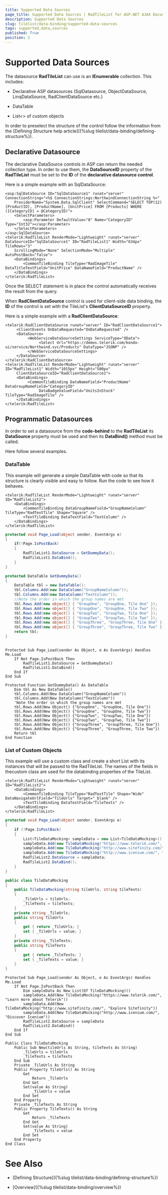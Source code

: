```yaml
---
title: Supported Data Sources
page_title: Supported Data Sources | RadTileList for ASP.NET AJAX Documentation
description: Supported Data Sources
slug: tilelist/data-binding/supported-data-sources
tags: supported,data,sources
published: True
position: 2
---
```


# Supported Data Sources



The datasource **RadTileList** can use is an **IEnumerable** collection. This includes:

* Declarative ASP datasources (SqlDatasource, ObjectDataSource, LinqDataSource, RadClientDataSource etc.)

* DataTable

* List<> of custom objects

In order to preselect the structure of the control follow the information from the [Defining Structure help article]({%slug tilelist/data-binding/defining-structure%}).

## Declarative Datasource

The declarative DataSource controls in ASP can return the needed collection type. In order to use them, the **DataSourceID** property of the **RadTileList** must be set to the **ID** of the **declarative datasource control**.

Here is a simple example with an SqlDataSource:

````ASP.NET
<asp:SqlDataSource ID="SqlDataSource1" runat="server" ConnectionString="<%$ ConnectionStrings:NorthwindConnectionString %>"
	ProviderName="System.Data.SqlClient" SelectCommand="SELECT TOP(12) [ProductID], [ProductName], [UnitPrice] FROM [Products] WHERE ([CategoryID] = @CategoryID)">
	<SelectParameters>
		<asp:Parameter DefaultValue="8" Name="CategoryID" Type="Int32"></asp:Parameter>
	</SelectParameters>
</asp:SqlDataSource>
<telerik:RadTileList RenderMode="Lightweight" runat="server" DataSourceID="SqlDataSource1" ID="RadTileList1" Width="634px" TileRows="3"
	ScrollingMode="None" SelectionMode="Multiple" AutoPostBack="false">
	<DataBindings>
		<CommonTileBinding TileType="RadImageTile" DataTitleTextField="UnitPrice" DataNameField="ProductName" />
	</DataBindings>
</telerik:RadTileList>
````



Once the SELECT statement is in place the control automatically receives the result from the query.

When **RadClientDataSource** control is used for client-side data binding, the **ID** of the control is set with the	TileList's **ClientDataSourceID** property.

Here is a simple example with a **RadClientDataSource**:

````ASP.NET
<telerik:RadClientDataSource runat="server" ID="RadClientDataSource1">
     <ClientEvents OnDataRequested="OnDataRequested" />
     <DataSource>
          <WebServiceDataSourceSettings ServiceType="OData">
               <Select Url="https://demos.telerik.com/kendo-ui/service/Northwind.svc/Products" DataType="JSONP" />
          </WebServiceDataSourceSettings>
     </DataSource>
</telerik:RadClientDataSource>
<telerik:RadTileList RenderMode="Lightweight" runat="server" ID="RadTileList1" Width="1015px" Height="500px"
     ClientDataSourceID="RadClientDataSource1">
     <DataBindings>
          <CommonTileBinding DataNameField="ProductName" DataGroupNameField="CategoryID" 
			   DataBadgeValueField="UnitsInStock" TileType="RadImageTile" />
     </DataBindings>
</telerik:RadTileList>
````



## Programmatic Datasources

In order to set a datasource from the **code-behind** to the **RadTileList** its **DataSource** property must be used and then its **DataBind()** method must be called.

Here follow several examples.

### DataTable

This example will generate a simple DataTable with code so that its structure is clearly visible and easy to follow. Run the code to see how it behaves.

````ASP.NET
<telerik:RadTileList RenderMode="Lightweight" runat="server" ID="RadTileList2">
	<DataBindings>
		<CommonTileBinding DataGroupNameField="GroupNameColumn" TileType="RadTextTile" Shape="Square" />
		<TextTileBinding DataTextField="TextColumn" />
	</DataBindings>
</telerik:RadTileList>
````





````C#
protected void Page_Load(object sender, EventArgs e)
{
	if(!Page.IsPostBack)
	{
		RadTileList1.DataSource = GetDummyData();
		RadTileList1.DataBind();
	}
}

protected DataTable GetDummyData()
{
	DataTable tbl = new DataTable();
	tbl.Columns.Add(new DataColumn("GroupNameColumn"));
	tbl.Columns.Add(new DataColumn("TextColumn"));
	//Note the order in which the group names are met
	tbl.Rows.Add(new object[] { "GroupOne", "GroupOne, Tile One" });
	tbl.Rows.Add(new object[] { "GroupOne", "GroupOne, Tile Two" });
	tbl.Rows.Add(new object[] { "GroupTwo", "GroupTwo, Tile One" });
	tbl.Rows.Add(new object[] { "GroupTwo", "GroupTwo, Tile Two" });
	tbl.Rows.Add(new object[] { "GroupThree", "GroupThree, Tile One" });
	tbl.Rows.Add(new object[] { "GroupThree", "GroupThree, Tile Two" });
	return tbl;
}
	
````
````VB
Protected Sub Page_Load(sender As Object, e As EventArgs) Handles Me.Load
	If Not Page.IsPostBack Then
		RadTileList1.DataSource = GetDummyData()
		RadTileList1.DataBind()
	End If
End Sub

Protected Function GetDummyData() As DataTable
	Dim tbl As New DataTable()
	tbl.Columns.Add(New DataColumn("GroupNameColumn"))
	tbl.Columns.Add(New DataColumn("TextColumn"))
	'Note the order in which the group names are met
	tbl.Rows.Add(New Object() {"GroupOne", "GroupOne, Tile One"})
	tbl.Rows.Add(New Object() {"GroupOne", "GroupOne, Tile Two"})
	tbl.Rows.Add(New Object() {"GroupTwo", "GroupTwo, Tile One"})
	tbl.Rows.Add(New Object() {"GroupTwo", "GroupTwo, Tile Two"})
	tbl.Rows.Add(New Object() {"GroupThree", "GroupThree, Tile One"})
	tbl.Rows.Add(New Object() {"GroupThree", "GroupThree, Tile Two"})
	Return tbl
End Function
````



### List of Custom Objects

This example will use a custom class and create a short List with its instances that will be passed to the RadTileList. The names of the fields in thecustom class are used for the databinding properties of the TileList.

````ASP.NET
<telerik:RadTileList RenderMode="Lightweight" runat="server" ID="RadTileList2">
	<DataBindings>
		<CommonTileBinding TileType="RadTextTile" Shape="Wide" DataNavigateUrlField="TileUrls" Target="_blank" />
		<TextTileBinding DataTextField="TileTexts" />
	</DataBindings>
</telerik:RadTileList>
````





````C#
protected void Page_Load(object sender, EventArgs e)
{
	if (!Page.IsPostBack)
	{
		List<TileDataMocking> sampleData = new List<TileDataMocking>();
		sampleData.Add(new TileDataMocking("https://www.telerik.com/", "Learn more about Telerik"));
		sampleData.Add(new TileDataMocking("http://www.sitefinity.com/", "Explore Sitefinity"));
		sampleData.Add(new TileDataMocking("http://www.icenium.com/", "Discover Icenium"));
		RadTileList2.DataSource = sampleData;
		RadTileList2.DataBind();
	}
}

public class TileDataMocking
{
	public TileDataMocking(string tileUrls, string tileTexts)
	{
		_TileUrls = tileUrls;
		_TileTexts = tileTexts;
	}
	private string _TileUrls;
	public string TileUrls
	{
		get { return _TileUrls; }
		set { _TileUrls = value; }
	}
	private string _TileTexts;
	public string TileTexts
	{
		get { return _TileTexts; }
		set { _TileTexts = value; }
	}
}
````
````VB
Protected Sub Page_Load(sender As Object, e As EventArgs) Handles Me.Load
	If Not Page.IsPostBack Then
		Dim sampleData As New List(Of TileDataMocking)()
		sampleData.Add(New TileDataMocking("https://www.telerik.com/", "Learn more about Telerik"))
		sampleData.Add(New TileDataMocking("http://www.sitefinity.com/", "Explore Sitefinity"))
		sampleData.Add(New TileDataMocking("http://www.icenium.com/", "Discover Icenium"))
		RadTileList2.DataSource = sampleData
		RadTileList2.DataBind()
	End If
End Sub

Public Class TileDataMocking
	Public Sub New(tileUrls As String, tileTexts As String)
		_TileUrls = tileUrls
		_TileTexts = tileTexts
	End Sub
	Private _TileUrls As String
	Public Property TileUrls() As String
		Get
			Return _TileUrls
		End Get
		Set(value As String)
			_TileUrls = value
		End Set
	End Property
	Private _TileTexts As String
	Public Property TileTexts() As String
		Get
			Return _TileTexts
		End Get
		Set(value As String)
			_TileTexts = value
		End Set
	End Property
End Class
````



# See Also

 * [Defining Structure]({%slug tilelist/data-binding/defining-structure%})

 * [Overview]({%slug tilelist/data-binding/overview%})
